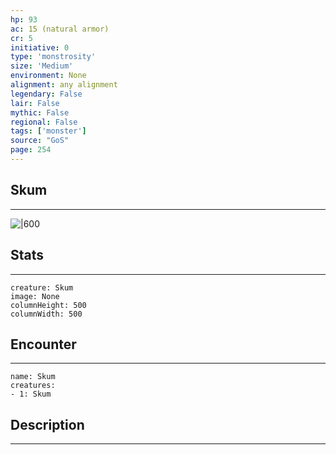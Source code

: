 ```yaml
---
hp: 93
ac: 15 (natural armor)
cr: 5
initiative: 0
type: 'monstrosity'    
size: 'Medium'
environment: None
alignment: any alignment
legendary: False
lair: False
mythic: False
regional: False
tags: ['monster']
source: "GoS"
page: 254
---
```


## Skum
---

![|600](D:/Program%20Files/5e.tools/img/bestiary/GoS/Skum.jpg)

## Stats
---

```statblock
creature: Skum
image: None
columnHeight: 500
columnWidth: 500
```

## Encounter
---

```encounter-table
name: Skum
creatures:
- 1: Skum
```

## Description
---




